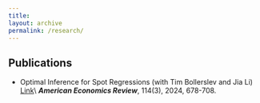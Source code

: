 ```yaml
---
title:  
layout: archive
permalink: /research/
---
```


  
 

## Publications

  * Optimal Inference for Spot Regressions (with Tim Bollerslev and Jia Li) [Link](https://www.aeaweb.org/articles?id=10.1257/aer.20221338)\\
    _**American Economics Review**_, 114(3), 2024, 678-708.
